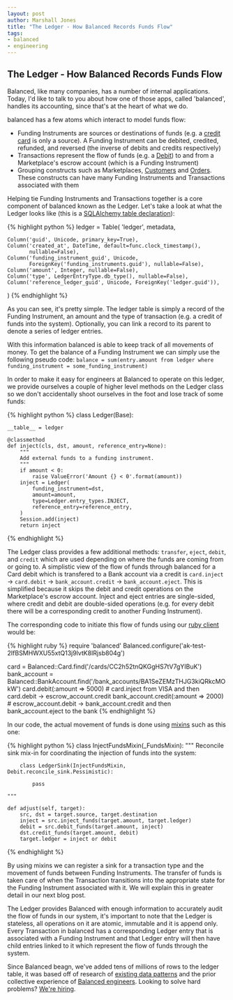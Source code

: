 ```yaml
---
layout: post
author: Marshall Jones
title: "The Ledger - How Balanced Records Funds Flow"
tags:
- balanced
- engineering
---
```


## The Ledger - How Balanced Records Funds Flow

Balanced, like many companies, has a number of internal applications. Today, I'd like to talk to you about how one of those apps, called 'balanced', handles its accounting, since that's at the heart of what we do.

balanced has a few atoms which interact to model funds flow:

* Funding Instruments are sources or destinations of funds (e.g. a [credit card](https://docs.balancedpayments.com/1.1/api/cards/) is only a source). A Funding Instrument can be debited, credited, refunded, and reversed (the inverse of debits and credits respectively)
* Transactions represent the flow of funds (e.g. a [Debit](https://docs.balancedpayments.com/1.1/api/debits/)) to and from a Marketplace's escrow account (which is a Funding Instrument)
* Grouping constructs such as Marketplaces, [Customers](https://docs.balancedpayments.com/1.1/api/customers/) and [Orders](https://docs.balancedpayments.com/1.1/api/orders/). These constructs can have many Funding Instruments and Transactions associated with them
 
Helping tie Funding Instruments and Transactions together is a core component of balanced known as the Ledger. Let's take a look at what the Ledger looks like (this is a [SQLAlchemy table declaration](http://docs.sqlalchemy.org/en/rel_0_9/orm/extensions/declarative.html)):

{% highlight python %}
ledger = Table(
    'ledger', metadata,

    Column('guid', Unicode, primary_key=True),
    Column('created_at', DateTime, default=func.clock_timestamp(),
           nullable=False),
    Column('funding_instrument_guid', Unicode,
           ForeignKey('funding_instruments.guid'), nullable=False),
    Column('amount', Integer, nullable=False),
    Column('type', LedgerEntryType.db_type(), nullable=False),
    Column('reference_ledger_guid', Unicode, ForeignKey('ledger.guid')),
)
{% endhighlight %}

As you can see, it's pretty simple. The ledger table is simply a record of the Funding Instrument, an amount and the type of transaction (e.g. a credit of funds into the system). Optionally, you can link a record to its parent to denote a series of ledger entries. 

With this information balanced is able to keep track of all movements of money. To get the balance of a Funding Instrument we can simply use the following pseudo code: `balance = sum(entry.amount from ledger where funding_instrument = some_funding_instrument)`

In order to make it easy for engineers at Balanced to operate on this ledger, we provide ourselves a couple of higher level methods on the Ledger class so we don't accidentally shoot ourselves in the foot and lose track of some funds:

{% highlight python %}
class Ledger(Base):

    __table__ = ledger

    @classmethod
    def inject(cls, dst, amount, reference_entry=None):
        """
        Add external funds to a funding instrument.
        """
        if amount < 0:
            raise ValueError('Amount {} < 0'.format(amount))
        inject = Ledger(
            funding_instrument=dst,
            amount=amount,
            type=Ledger.entry_types.INJECT,
            reference_entry=reference_entry,
        )
        Session.add(inject)
        return inject
{% endhighlight %}

The Ledger class provides a few additional methods: `transfer`, `eject`, `debit`, and `credit` which are used depending on where the funds are coming from or going to. A simplistic view of the flow of funds through balanced for a Card debit which is transfered to a Bank account via a credit is `card.inject` -> `card.debit` -> `bank_account.credit` -> `bank_account.eject`. This is simplified because it skips the debit and credit operations on the Marketplace's escrow account. Inject and eject entries are single-sided, where credit and debit are double-sided operations (e.g. for every debit there will be a corresponding credit to another Funding Instrument).

The corresponding code to initiate this flow of funds using our [ruby client](https://github.com/balanced/balanced-ruby) would be:

{% highlight ruby %}
require 'balanced'
Balanced.configure('ak-test-2IfBSMHWXU55xtQ13j9lvtK8IRjsb804g')

card = Balanced::Card.find('/cards/CC2h52tnQKGgHS7tV7gYIBuK')
bank_account = Balanced::BankAccount.find('/bank_accounts/BA1SeZEMzTHJG3kiQRkcMOkW')
card.debit(:amount => 5000)  # card.inject from VISA and then card.debit -> escrow_account.credit
bank_account.credit(:amount => 2000) # escrow_account.debit -> bank_account.credit and then bank_account.eject to the bank
{% endhighlight %}

In our code, the actual movement of funds is done using [mixins](https://en.wikipedia.org/wiki/Mixin) such as this one:

{% highlight python %}
class InjectFundsMixin(_FundsMixin):
    """
    Reconcile sink mix-in for coordinating the injection of funds into the
    system:

        class LedgerSink(InjectFundsMixin, Debit.reconcile_sink.Pessimistic):

            pass

    """

    def adjust(self, target):
        src, dst = target.source, target.destination
        inject = src.inject_funds(target.amount, target.ledger)
        debit = src.debit_funds(target.amount, inject)
        dst.credit_funds(target.amount, debit)
        target.ledger = inject or debit
{% endhighlight %}

By using mixins we can register a sink for a transaction type and the movement of funds between Funding Instruments. The transfer of funds is taken care of when the Transaction transitions into the appropriate state for the Funding Instrument associated with it. We will explain this in greater detail in our next blog post.

The Ledger provides Balanced with enough information to accurately audit the flow of funds in our system, it's important to note that the Ledger is stateless, all operations on it are atomic, immutable and it is append only. Every Transaction in balanced has a corresponding Ledger entry that is associated with a Funding Instrument and that Ledger entry will then have child entries linked to it which represent the flow of funds through the system.

Since Balanced beagn, we've added tens of millions of rows to the ledger table, it was based off of research of [existing data patterns](http://www.martinfowler.com/apsupp/accounting.pdf) and the prior collective experience of [Balanced engineers](https://www.balancedpayments.com/about). Looking to solve hard problems? [We're hiring](mailto:jobs@balancedpayments.com).
